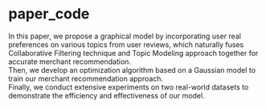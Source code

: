 # paper_code
In this paper,  we propose a graphical model by incorporating  user real preferences on various topics from user reviews, which naturally fuses Collaborative Filtering technique and Topic Modeling approach together for accurate merchant recommendation.   
Then, we develop an optimization algorithm based on a Gaussian model to train our merchant recommendation approach.  
Finally, we conduct extensive experiments on two real-world datasets to demonstrate the efficiency and effectiveness of our model.
